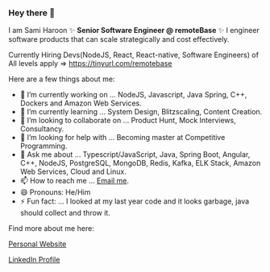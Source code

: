 ### Hey there 👋
I am Sami Haroon ✨ **Senior Software Engineer @ remoteBase** ✨ I engineer software products that can scale strategically and cost effectively.

Currently Hiring Devs(NodeJS, React, React-native, Software Engineers) of All levels apply => https://tinyurl.com/remotebase 

Here are a few things about me:

- 🔭 I’m currently working on ... NodeJS, Javascript, Java Spring, C++, Dockers and Amazon Web Services.
- 🌱 I’m currently learning ... System Design, Blitzscaling, Content Creation.
- 👯 I’m looking to collaborate on ... Product Hunt, Mock Interviews, Consultancy. 
- 🤔 I’m looking for help with ... Becoming master at Competitive Programming.
- 💬 Ask me about ... Typescript/JavaScript, Java, Spring Boot, Angular, C++, NodeJS, PostgreSQL, MongoDB, Redis, Kafka, ELK Stack, Amazon Web Services, Cloud and Linux.
- 📫 How to reach me ... [Email me](https://samiharoon.com/#contact).
- 😄 Pronouns: He/Him
- ⚡ Fun fact: ... I looked at my last year code and it looks garbage, java should collect and throw it.

Find more about me here:

[Personal Website](https://www.samiharoon.com)

[LinkedIn Profile](https://www.linkedin.com/in/samihk)

